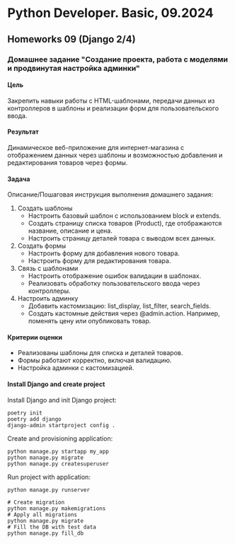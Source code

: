 # Python Developer. Basic, 09.2024

## Homeworks 09 (Django 2/4)

### Домашнее задание "Создание проекта, работа с моделями и продвинутая настройка админки"

#### Цель

Закрепить навыки работы с HTML-шаблонами, передачи данных из контроллеров в шаблоны и реализации форм для пользовательского ввода.

#### Результат

Динамическое веб-приложение для интернет-магазина с отображением данных через шаблоны и возможностью добавления и редактирования товаров через формы.

#### Задача

Описание/Пошаговая инструкция выполнения домашнего задания:

1. Создать шаблоны
   - Настроить базовый шаблон с использованием block и extends.
   - Создать страницу списка товаров (Product), где отображаются название, описание и цена.
   - Настроить страницу деталей товара с выводом всех данных.
1. Создать формы
   - Настроить форму для добавления нового товара.
   - Настроить форму для редактирования товара.
1. Связь с шаблонами
   - Настроить отображение ошибок валидации в шаблонах.
   - Реализовать обработку пользовательского ввода через контроллеры.
1. Настроить админку
   - Добавить кастомизацию: list_display, list_filter, search_fields.
   - Создать кастомные действия через @admin.action. Например, поменять цену или опубликовать товар.

#### Критерии оценки

- Реализованы шаблоны для списка и деталей товаров.
- Формы работают корректно, включая валидацию.
- Настройка админки с кастомизацией.

#### Install Django and create project

Install Django and init Django project:

```shell
poetry init
poetry add django
django-admin startproject config .
```

Create and provisioning application:

```shell
python manage.py startapp my_app
python manage.py migrate
python manage.py createsuperuser
```

Run project with application:

```shell
python manage.py runserver
```

```shell
# Create migration
python manage.py makemigrations
# Apply all migrations
python manage.py migrate
# Fill the DB with test data
python manage.py fill_db
```
